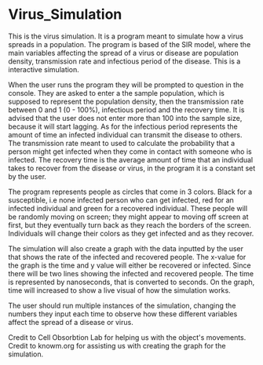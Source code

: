 # Virus_Simulation

  This is the virus simulation. It is a program meant to simulate how a virus spreads in a population. The program is based of the SIR model, where the main variables affecting the spread of a virus or disease are population density, transmission rate and infectious period of the disease. This is a interactive simulation. 

  When the user runs the program they will be prompted to question in the console. They are asked to enter a the sample population, which is supposed to represent the population density, then the transmission rate between 0 and 1 (0 - 100%), infectious period and the recovery time. It is advised that the user does not enter more than 100 into the sample size, because it will start lagging. As for the infectious period represents the amount of time an infected individual can transmit the disease to others. The transmission rate meant to used to calculate the probability that a person might get infected when they come in contact with someone who is infected. The recovery time is the average amount of time that an individual takes to recover from the disease or virus, in the program it is a constant set by the user. 
  
  The program represents people as circles that come in 3 colors. Black for a susceptible, i.e none infected person who can get infected, red for an infected individual and green for a recovered individual. These people will be randomly moving on screen; they might appear to moving off screen at first, but they eventually turn back as they reach the borders of the screen. Individuals will change their colors as they get infected and as they recover. 
  
  The simulation will also create a graph with the data inputted by the user that shows the rate of the infected and recovered people. The x-value for the graph is the time and y value will either be recovered or infected. Since there will be two lines showing the infected and recovered people. The time is represented by nanoseconds, that is converted to seconds. On the graph, time will increased to show a live visual of how the simulation works. 

  The user should run multiple instances of the simulation, changing the numbers they input each time to observe how these different variables affect the spread of a disease or virus. 

Credit to Cell Obsorbtion Lab for helping us with the object's movements.
Credit to knowm.org for assisting us with creating the graph for the simulation. 
